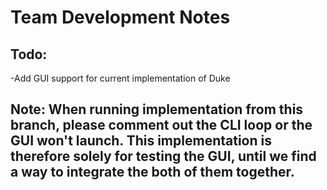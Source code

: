 # Team Development Notes

## Todo:

-Add GUI support for current implementation of Duke


## Note: When running implementation from this branch, please comment out the CLI loop or the GUI won't launch. This implementation is therefore solely for testing the GUI, until we find a way to integrate the both of them together.
